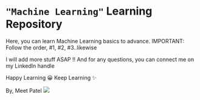 # `"Machine Learning"` Learning Repository

Here, you can learn Machine Learning basics to advance.
IMPORTANT: Follow the order, #1, #2, #3..likewise

I will add more stuff ASAP !!
And for any questions, you can connect me on my LinkedIn handle

Happy Learning 😀
Keep Learning ✨

By, Meet Patel
<img src="https://t.bkit.co/w_64ba1b486bac1.gif" />
